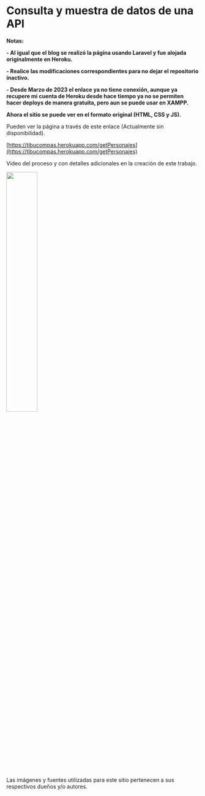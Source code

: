 # Consulta y muestra de datos de una API

<!----Notas---->
**Notas:**

**- Al igual que el blog se realizó la página usando Laravel y fue alojada originalmente en Heroku.**

**- Realice las modificaciones correspondientes para no dejar el repositorio inactivo.**

**- Desde Marzo de 2023 el enlace ya no tiene conexión, aunque ya recupere mi cuenta de Heroku desde hace tiempo ya no se permiten hacer deploys de manera gratuita, pero aun se puede usar en XAMPP.**

**Ahora el sitio se puede ver en el formato original (HTML, CSS y JS).**
<!----Separador de las notas---->

<!----Separador---->
Pueden ver la página a través de este enlace (Actualmente sin disponibilidad).

[https://tibucompas.herokuapp.com/getPersonajes](https://tibucompas.herokuapp.com/getPersonajes)

Video del proceso y con detalles adicionales en la creación de este trabajo.

[<img src="https://i.ytimg.com/vi/Gn8XFnScJ3U/maxresdefault.jpg" width="40%">](https://www.youtube.com/watch?v=Gn8XFnScJ3U)

Las imágenes y fuentes utilizadas para este sitio pertenecen a sus respectivos dueños y/o autores.

<!----Fin del separador---->